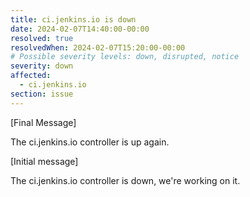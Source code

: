 ```yaml
---
title: ci.jenkins.io is down
date: 2024-02-07T14:40:00-00:00
resolved: true
resolvedWhen: 2024-02-07T15:20:00-00:00
# Possible severity levels: down, disrupted, notice
severity: down
affected:
  - ci.jenkins.io
section: issue
---
```


[Final Message]

The ci.jenkins.io controller is up again.

[Initial message]

The ci.jenkins.io controller is down, we're working on it.
